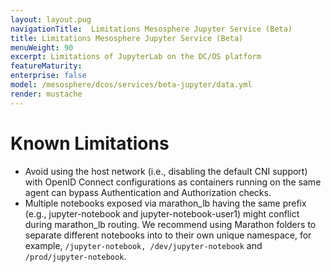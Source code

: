 ```yaml
---
layout: layout.pug
navigationTitle:  Limitations Mesosphere Jupyter Service (Beta)
title: Limitations Mesosphere Jupyter Service (Beta)
menuWeight: 90
excerpt: Limitations of JupyterLab on the DC/OS platform
featureMaturity:
enterprise: false
model: /mesosphere/dcos/services/beta-jupyter/data.yml
render: mustache
---
```


# Known Limitations

* Avoid using the host network (i.e., disabling the default CNI support) with OpenID Connect configurations as containers running on the same agent can bypass Authentication and Authorization checks.
* Multiple notebooks exposed via marathon_lb having the same prefix (e.g., jupyter-notebook and jupyter-notebook-user1) might conflict during marathon_lb routing. We recommend using Marathon folders to separate different notebooks into to their own unique namespace, for example, `/jupyter-notebook, /dev/jupyter-notebook` and `/prod/jupyter-notebook`.

